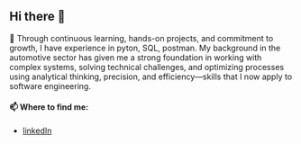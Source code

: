 ## Hi there 👋

<!--
**Richylv/Richylv** is a ✨ _special_ ✨ repository because its `README.md` (this file) appears on your GitHub profile. -->

🔭 Through continuous learning, hands-on projects, and commitment to growth, I have experience in pyton, SQL, postman. My background in the automotive sector has given me a strong foundation in working with complex systems, solving technical challenges, and optimizing processes using analytical thinking, precision, and efficiency—skills that I now apply to software engineering.

#### 📫 Where to find me:

- [linkedIn](www.linkedin.com/in/ricardo-lozano-aa1475321)

